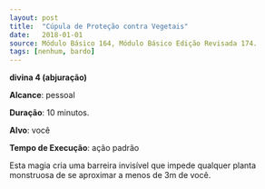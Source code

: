 ```yaml
---
layout: post
title:  "Cúpula de Proteção contra Vegetais"
date:   2018-01-01
source: Módulo Básico 164, Módulo Básico Edição Revisada 174.
tags: [nenhum, bardo]
---
```


**divina 4 (abjuração)**

**Alcance**: pessoal

**Duração**: 10 minutos.

**Alvo**: você

**Tempo de Execução**: ação padrão

Esta magia cria uma barreira invisível que impede qualquer planta monstruosa de se aproximar a menos de 3m de você.
